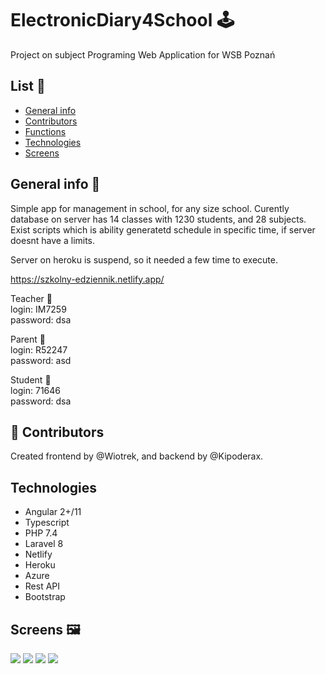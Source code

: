 # ElectronicDiary4School :joystick:
Project on subject Programing Web Application for WSB Poznań

## List :door:
* [General info](#general-info)
* [Contributors](#Contributors)
* [Functions](#functions)
* [Technologies](#technologies)
* [Screens](#screens)

## General info :book:
Simple app for management in school, for any size school. Curently database on server has 14 classes with 1230 students, and 28 subjects.
Exist scripts which is ability generatetd schedule in specific time, if server doesnt have a limits.

Server on heroku is suspend, so it needed a few time to execute.

https://szkolny-edziennik.netlify.app/

Teacher :information_desk_person: <br>
login: IM7259 <br>
password: dsa <br>

Parent :couple: <br>
login: R52247 <br>
password: asd <br>

Student :raising_hand: <br>
login: 71646 <br>
password: dsa <br>

## :rocket: Contributors
Created frontend by @Wiotrek, and backend by @Kipoderax.

## Technologies
* Angular 2+/11
* Typescript
* PHP 7.4
* Laravel 8
* Netlify
* Heroku
* Azure
* Rest API
* Bootstrap


## Screens :framed_picture:
![](https://user-images.githubusercontent.com/57100427/121034006-f7c33580-c7ac-11eb-84c8-21dd7ccf287a.png)
![](https://user-images.githubusercontent.com/57100427/121034169-1a554e80-c7ad-11eb-9c96-107a7b84ab7d.png)
![](https://user-images.githubusercontent.com/57100427/121034340-3a850d80-c7ad-11eb-812f-916d9d99089e.png)
![](https://user-images.githubusercontent.com/57100427/121034604-6c966f80-c7ad-11eb-94d2-d407d7ebf8a4.png)

